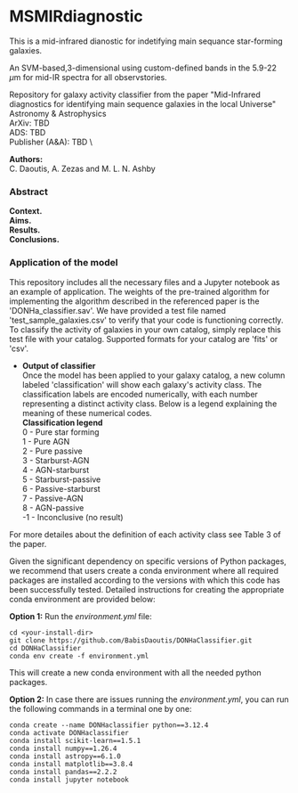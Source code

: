 # MSMIRdiagnostic

This is a mid-infrared dianostic for indetifying main sequance star-forming galaxies.

An SVM-based,3-dimensional using custom-defined bands in the 5.9-22 $\mu$m for mid-IR spectra for all observstories.

Repository for galaxy activity classifier from the paper "Mid-Infrared diagnostics for identifying main sequence galaxies in
the local Universe"\
Astronomy & Astrophysics\
ArXiv: TBD \
ADS: TBD \
Publisher (A&A): TBD \

**Authors:**\
C. Daoutis, A. Zezas and M. L. N. Ashby

### Abstract 
**Context.**   \
**Aims.**   \
**Results.**  \
**Conclusions.** 

### Application of the model

This repository includes all the necessary files and a Jupyter notebook as an example of application. The weights of the pre-trained algorithm for implementing the algorithm described in the referenced paper is the 'DONHa_classifier.sav'. We have provided a test file named 'test_sample_galaxies.csv' to verify that your code is functioning correctly. To classify the activity of galaxies in your own catalog, simply replace this test file with your catalog. Supported formats for your catalog are 'fits' or 'csv'.

- **Output of classifier**\
Once the model has been applied to your galaxy catalog, a new column labeled 'classification' will show each galaxy's activity class. The classification labels are encoded numerically, with each number representing a distinct activity class. Below is a legend explaining the meaning of these numerical codes. \
**Classification legend** \
0 - Pure star forming \
1 - Pure AGN \
2 - Pure passive \
3 - Starburst-AGN \
4 - AGN-starburst \
5 - Starburst-passive \
6 - Passive-starburst \
7 - Passive-AGN \
8 - AGN-passive \
-1 - Inconclusive (no result) 
  
For more detailes about the definition of each activity class see Table 3 of the paper. 

Given the significant dependency on specific versions of Python packages, we recommend that users create a conda environment where all required packages are installed according to the versions with which this code has been successfully tested. Detailed instructions for creating the appropriate conda environment are provided below:

**Option 1:**
Run the *environment.yml* file:
```
cd <your-install-dir>
git clone https://github.com/BabisDaoutis/DONHaClassifier.git
cd DONHaClassifier
conda env create -f environment.yml
```
This will create a new conda environment with all the needed python packages.

**Option 2:**
In case there are issues running the *environment.yml*, you can run the following commands in a terminal one by one:

```
conda create --name DONHaclassifier python==3.12.4
conda activate DONHaclassifier
conda install scikit-learn==1.5.1
conda install numpy==1.26.4
conda install astropy==6.1.0
conda install matplotlib==3.8.4
conda install pandas==2.2.2
conda install jupyter notebook
```
